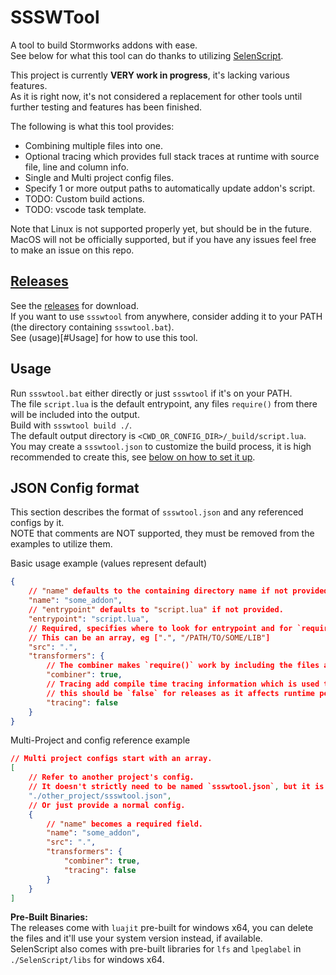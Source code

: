 # SSSWTool
A tool to build Stormworks addons with ease.  
See below for what this tool can do thanks to utilizing [SelenScript](https://github.com/Avril112113/selenscript).  

This project is currently **VERY work in progress**, it's lacking various features.  
As it is right now, it's not considered a replacement for other tools until further testing and features has been finished.  

The following is what this tool provides:
- Combining multiple files into one.
- Optional tracing which provides full stack traces at runtime with source file, line and column info.
- Single and Multi project config files.
- Specify 1 or more output paths to automatically update addon's script.
- TODO: Custom build actions.
- TODO: vscode task template.

Note that Linux is not supported properly yet, but should be in the future.  
MacOS will not be officially supported, but if you have any issues feel free to make an issue on this repo.  

## [Releases](https://github.com/Avril112113/SSSWTool/releases)
See the [releases](https://github.com/Avril112113/SSSWTool/releases) for download.  
If you want to use `ssswtool` from anywhere, consider adding it to your PATH (the directory containing `ssswtool.bat`).  
See (usage)[#Usage] for how to use this tool.  

## Usage
Run `ssswtool.bat` either directly or just `ssswtool` if it's on your PATH.  
The file `script.lua` is the default entrypoint, any files `require()` from there will be included into the output.  
Build with `ssswtool build ./`.  
The default output directory is `<CWD_OR_CONFIG_DIR>/_build/script.lua`.  
You may create a `ssswtool.json` to customize the build process, it is high recommended to create this, see [below on how to set it up](#json-config-format).

## JSON Config format
This section describes the format of `ssswtool.json` and any referenced configs by it.  
NOTE that comments are NOT supported, they must be removed from the examples to utilize them.

Basic usage example (values represent default)  
```json
{
	// "name" defaults to the containing directory name if not provided.
	"name": "some_addon",
	// "entrypoint" defaults to "script.lua" if not provided.
	"entrypoint": "script.lua",
	// Required, specifies where to look for entrypoint and for `require()`
	// This can be an array, eg [".", "/PATH/TO/SOME/LIB"]
	"src": ".",
	"transformers": {
		// The combiner makes `require()` work by including the files and providing a custom implementation of `require()`, which works similar to standalone Lua.
		"combiner": true,
		// Tracing add compile time tracing information which is used to generate stack traces with correct file names and line numbers in-game.
		// this should be `false` for releases as it affects runtime performance and will greatly impact the output size.
		"tracing": false
	}
}
```

Multi-Project and config reference example
```json
// Multi project configs start with an array.
[
	// Refer to another project's config.
	// It doesn't strictly need to be named `ssswtool.json`, but it is highly recommended to be.
	"./other_project/ssswtool.json",
	// Or just provide a normal config.
	{
		// "name" becomes a required field.
		"name": "some_addon",
		"src": ".",
		"transformers": {
			"combiner": true,
			"tracing": false
		}
	}
]
```

**Pre-Built Binaries:**  
The releases come with `luajit` pre-built for windows x64, you can delete the files and it'll use your system version instead, if available.  
SelenScript also comes with pre-built libraries for `lfs` and `lpeglabel` in `./SelenScript/libs` for windows x64.  
